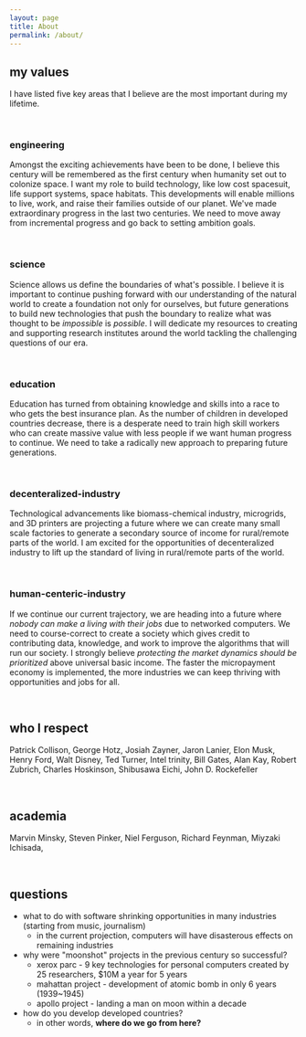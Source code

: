 ```yaml
---
layout: page
title: About
permalink: /about/
---
```


## my values
I have listed five key areas that I believe are the most important during my lifetime. 

&nbsp;
### engineering

Amongst the exciting achievements have been to be done, I believe this century will be remembered as the first century when humanity set out to colonize space. I want my role to build technology, like low cost spacesuit, life support systems, space habitats. This developments will enable millions to live, work, and raise their families outside of our planet. We've made extraordinary progress in the last two centuries. We need to move away from incremental progress and go back to setting ambition goals. 

&nbsp;
### science

Science allows us define the boundaries of what's possible. I believe it is important to continue pushing forward with our understanding of the natural world to create a foundation not only for ourselves, but future generations to build new technologies that push the boundary to realize what was thought to be *impossible* is *possible*. I will dedicate my resources to creating and supporting research institutes around the world tackling the challenging questions of our era.  

&nbsp;
### education

Education has turned from obtaining knowledge and skills into a race to who gets the best insurance plan. As the number of children in developed countries decrease, there is a desperate need to train high skill workers who can create massive value with less people if we want human progress to continue. We need to take a radically new approach to preparing future generations. 

&nbsp;
### decenteralized-industry

Technological advancements like biomass-chemical industry, microgrids, and 3D printers are projecting a future where we can create many small scale factories to generate a secondary source of income for rural/remote parts of the world. I am excited for the opportunities of decenteralized industry to lift up the standard of living in rural/remote parts of the world. 

&nbsp;
### human-centeric-industry

If we continue our current trajectory, we are heading into a future where *nobody can make a living with their jobs* due to networked computers. We need to course-correct to create a society which gives credit to contributing data, knowledge, and work to improve the algorithms that will run our society. I strongly believe *protecting the market dynamics should be prioritized* above universal basic income. The faster the micropayment economy is implemented, the more industries we can keep thriving with opportunities and jobs for all.

&nbsp;

## who I respect 
 Patrick Collison, George Hotz, Josiah Zayner, Jaron Lanier, Elon Musk, Henry Ford, Walt Disney, Ted Turner, Intel trinity, Bill Gates, Alan Kay, Robert Zubrich, Charles Hoskinson, Shibusawa Eichi, John D. Rockefeller

&nbsp;

## academia
 Marvin Minsky, Steven Pinker, Niel Ferguson, Richard Feynman, Miyzaki Ichisada, 

&nbsp;

## questions
- what to do with software shrinking opportunities in many industries (starting from music, journalism) 
    - in the current projection, computers will have disasterous effects on remaining industries
- why were "moonshot" projects in the previous century so successful?
    - xerox parc - 9 key technologies for personal computers created by 25 researchers, $10M a year for 5 years 
    - mahattan project - development of atomic bomb in only 6 years (1939~1945) 
    - apollo project - landing a man on moon within a decade
- how do you develop developed countries? 
    - in other words, **where do we go from here?**